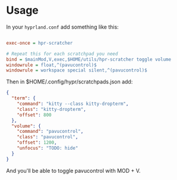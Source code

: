 # Usage

In your `hyprland.conf` add something like this:

```ini

exec-once = hpr-scratcher

# Repeat this for each scratchpad you need
bind = $mainMod,V,exec,$HOME/utils/hpr-scratcher toggle volume
windowrule = float,^(pavucontrol)$
windowrule = workspace special silent,^(pavucontrol)$
```

Then in $HOME/.config/hypr/scratchpads.json add:

```json
{
  "term": {
    "command": "kitty --class kitty-dropterm",
    "class": "kitty-dropterm",
    "offset": 800
  },
  "volume": {
    "command": "pavucontrol",
    "class": "pavucontrol",
    "offset": 1200,
    "unfocus": "TODO: hide"
  }
}
```

And you'll be able to toggle pavucontrol with MOD + V.
